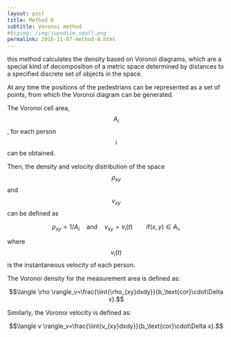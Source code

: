 ```yaml
---
layout: post
title: Method D
subtitle: Voronoi method
#bigimg: /img/jupedsim_small.png
permalink: 2016-11-07-method-d.html
---
```




this method calculates the density based on Voronoi diagrams, 
which are a special kind of decomposition of a metric space determined by distances to a specified discrete set of objects in the space. 

At any time the positions of the pedestrians
can be represented as a set of points, from which the Voronoi
diagram can be generated. 

The Voronoi cell area,  $$A_i$$, for each person  $$i$$ can be obtained. 

Then, the density and velocity distribution of the space $$\rho_{xy} $$  and  $$v_{xy}$$ can be defined as

$$\rho_{xy} = 1/A_i \quad \text{and} \quad v_{xy}={v_i(t)}\qquad \mbox{if} (x,y) \in A_i,$$

where  $$v_i(t)$$ is the instantaneous velocity of each person. 

The Voronoi density for the
measurement area is defined as:

$$\langle \rho \rangle_v=\frac{\iint{\rho_{xy}dxdy}}{b_\text{cor}\cdot\Delta x}.$$

Similarly, the Voronoi velocity is defined as:

$$\langle v \rangle_v=\frac{\iint{v_{xy}dxdy}}{b_\text{cor}\cdot\Delta x}.$$
